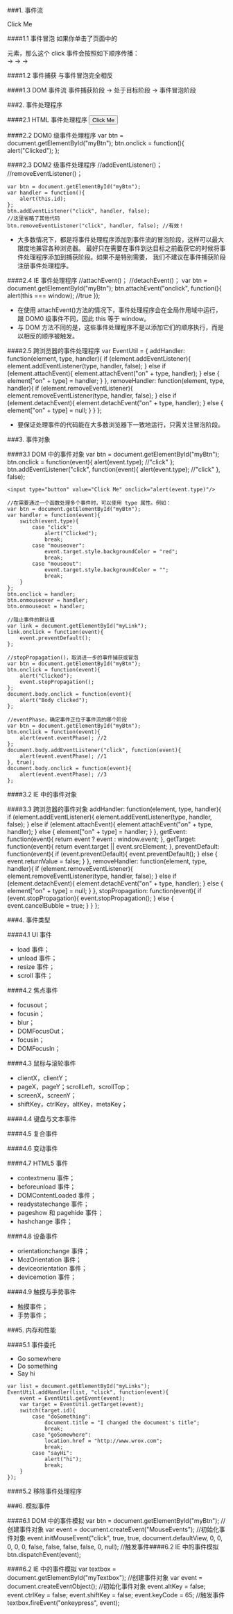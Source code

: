 ###1. 事件流
	<!DOCTYPE html>
	<html>
	<head>
	<title>Event Bubbling Example</title>
	</head>
	<body>
	<div id="myDiv">Click Me</div>
	</body>
	</html>

####1.1 事件冒泡
	如果你单击了页面中的<div>元素，那么这个 click 事件会按照如下顺序传播：
	<div> -> <body> -> <html> -> <document>

####1.2 事件捕获
	与事件冒泡完全相反

####1.3 DOM 事件流
	事件捕获阶段 -> 处于目标阶段 -> 事件冒泡阶段

###2. 事件处理程序

####2.1 HTML 事件处理程序
	<input type="button" value="Click Me" onclick="alert(this.value)">

####2.2 DOM0 级事件处理程序
	var btn = document.getElementById("myBtn");
	btn.onclick = function(){
	    alert("Clicked");
	};

####2.3 DOM2 级事件处理程序
	//addEventListener()；
	//removeEventListener()；

	var btn = document.getElementById("myBtn");
	var handler = function(){
	    alert(this.id);
	};
	btn.addEventListener("click", handler, false);
	//这里省略了其他代码
	btn.removeEventListener("click", handler, false); //有效！

- 大多数情况下，都是将事件处理程序添加到事件流的冒泡阶段，这样可以最大限度地兼容各种浏览器。
最好只在需要在事件到达目标之前截获它的时候将事件处理程序添加到捕获阶段。如果不是特别需要，
我们不建议在事件捕获阶段注册事件处理程序。

####2.4 IE 事件处理程序
	//attachEvent()；
	//detachEvent()；
	var btn = document.getElementById("myBtn");
	btn.attachEvent("onclick", function(){
	    alert(this === window); //true
	});

- 在使用 attachEvent()方法的情况下，事件处理程序会在全局作用域中运行，跟 DOM0 级事件不同，因此 this 等于 window。	
- 与 DOM 方法不同的是，这些事件处理程序不是以添加它们的顺序执行，而是以相反的顺序被触发。

####2.5 跨浏览器的事件处理程序
	var EventUtil = {
	    addHandler: function(element, type, handler){
	        if (element.addEventListener){
	            element.addEventListener(type, handler, false);
	        } else if (element.attachEvent){
	            element.attachEvent("on" + type, handler);
	        } else {
	            element["on" + type] = handler;
	        }
	    },
	    removeHandler: function(element, type, handler){
	        if (element.removeEventListener){
	            element.removeEventListener(type, handler, false);
	        } else if (element.detachEvent){
	            element.detachEvent("on" + type, handler);
	        } else {
	            element["on" + type] = null;
	        }
	    }
	};

- 要保证处理事件的代码能在大多数浏览器下一致地运行，只需关注冒泡阶段。

###3. 事件对象

####3.1 DOM 中的事件对象
	var btn = document.getElementById("myBtn");
	btn.onclick = function(event){
	    alert(event.type); //"click"
	};
	btn.addEventListener("click", function(event){
	    alert(event.type); //"click"
	}, false);

	<input type="button" value="Click Me" onclick="alert(event.type)"/>

	//在需要通过一个函数处理多个事件时，可以使用 type 属性。例如：
	var btn = document.getElementById("myBtn");
	var handler = function(event){
	    switch(event.type){
	        case "click":
	            alert("Clicked");
	            break;
	        case "mouseover":
	            event.target.style.backgroundColor = "red";
	            break;
	        case "mouseout":
	            event.target.style.backgroundColor = "";
	            break;
	    }
	};
	btn.onclick = handler;
	btn.onmouseover = handler;
	btn.onmouseout = handler;

	//阻止事件的默认值
	var link = document.getElementById("myLink");
	link.onclick = function(event){
	    event.preventDefault();
	};

	//stopPropagation()，取消进一步的事件捕获或冒泡
	var btn = document.getElementById("myBtn");
	btn.onclick = function(event){
	    alert("Clicked");
	    event.stopPropagation();
	};
	document.body.onclick = function(event){
	    alert("Body clicked");
	};

	//eventPhase，确定事件正位于事件流的哪个阶段
	var btn = document.getElementById("myBtn");
	btn.onclick = function(event){
	    alert(event.eventPhase); //2
	};
	document.body.addEventListener("click", function(event){
	    alert(event.eventPhase); //1
	}, true);
	document.body.onclick = function(event){
	    alert(event.eventPhase); //3
	};

####3.2 IE 中的事件对象

####3.3 跨浏览器的事件对象
	    addHandler: function(element, type, handler){
	        if (element.addEventListener){
	            element.addEventListener(type, handler, false);
	        } else if (element.attachEvent){
	            element.attachEvent("on" + type, handler);
	        } else {
	            element["on" + type] = handler;
	        }
	    },
	    getEvent: function(event){
	        return event ? event : window.event;
	    },
	    getTarget: function(event){
	        return event.target || event.srcElement;
	    },
	    preventDefault: function(event){
	        if (event.preventDefault){
	            event.preventDefault();
	        } else {
	            event.returnValue = false;
	        }
	    },
	    removeHandler: function(element, type, handler){
	        if (element.removeEventListener){
	            element.removeEventListener(type, handler, false);
	        } else if (element.detachEvent){
	            element.detachEvent("on" + type, handler);
	        } else {
	            element["on" + type] = null;
	        }
	    },
	    stopPropagation: function(event){
	        if (event.stopPropagation){
                event.stopPropagation();
           } else {
                event.cancelBubble = true;
           }
	    }
	};

###4. 事件类型

####4.1 UI 事件
- load 事件；
- unload 事件；	
- resize 事件；
- scroll 事件；

####4.2 焦点事件
- focusout；
- focusin；
- blur；
- DOMFocusOut；
- focusin；
- DOMFocusIn；

####4.3 鼠标与滚轮事件
- clientX，clientY；
- pageX，pageY；scrollLeft，scrollTop；
- screenX，screenY；
- shiftKey，ctrlKey，altKey，metaKey；

####4.4 键盘与文本事件

####4.5 复合事件

####4.6 变动事件

####4.7 HTML5 事件
- contextmenu 事件；
- beforeunload 事件；
- DOMContentLoaded 事件；
- readystatechange 事件；
- pageshow 和 pagehide 事件；
- hashchange 事件；

####4.8 设备事件
- orientationchange 事件；
- MozOrientation 事件；
- deviceorientation 事件；
- devicemotion 事件；

####4.9 触摸与手势事件
- 触摸事件；
- 手势事件；

###5. 内存和性能

####5.1 事件委托
	<ul id="myLinks">
	    <li id="goSomewhere">Go somewhere</li>
	    <li id="doSomething">Do something</li>
	    <li id="sayHi">Say hi</li>
	</ul>

	var list = document.getElementById("myLinks");
	EventUtil.addHandler(list, "click", function(event){
	    event = EventUtil.getEvent(event);
	    var target = EventUtil.getTarget(event);
	    switch(target.id){
	        case "doSomething":
	            document.title = "I changed the document's title";
	            break;
	        case "goSomewhere":
	            location.href = "http://www.wrox.com";
	            break;
	        case "sayHi":
	            alert("hi");
	            break;
	    }
	});

####5.2 移除事件处理程序

###6. 模拟事件

####6.1 DOM 中的事件模拟
	var btn = document.getElementById("myBtn");
	//创建事件对象
	var event = document.createEvent("MouseEvents");
	//初始化事件对象
	event.initMouseEvent("click", true, true, document.defaultView, 0, 0, 0, 0, 0, false, false, false, false, 0, null);
	//触发事件####6.2 IE 中的事件模拟
	btn.dispatchEvent(event);

####6.2 IE 中的事件模拟
	var textbox = document.getElementById("myTextbox");
	//创建事件对象
	var event = document.createEventObject();
	//初始化事件对象
	event.altKey = false;
	event.ctrlKey = false;
	event.shiftKey = false;
	event.keyCode = 65;
	//触发事件
	textbox.fireEvent("onkeypress", event);